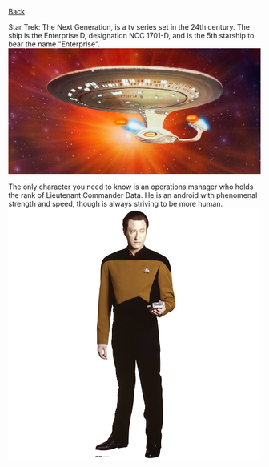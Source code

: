 [Back](https://monip1.github.io/fun-things/info-hub.html)

Star Trek: The Next Generation, is a tv series set in the 24th century.
The ship is the Enterprise D, designation NCC 1701-D, and is the 5th starship to bear the name "Enterprise".
![enterprise](pictures/enterprise-glow.jpg)

The only character you need to know is an operations manager who holds the rank of Lieutenant Commander Data. He is an android with phenomenal strength and speed, though is always striving to be more human.
![data](pictures/data-full.jpg)